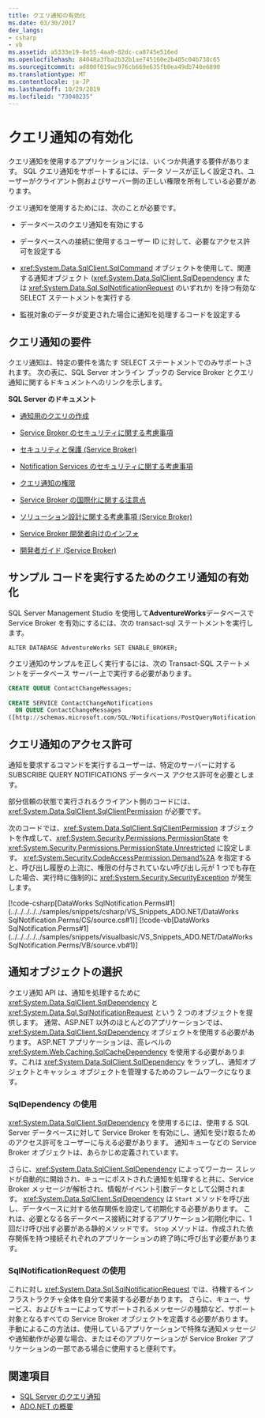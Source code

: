 ```yaml
---
title: クエリ通知の有効化
ms.date: 03/30/2017
dev_langs:
- csharp
- vb
ms.assetid: a5333e19-8e55-4aa9-82dc-ca8745e516ed
ms.openlocfilehash: 84048a3fba2b32b1ae745160e2b405c04b738c65
ms.sourcegitcommit: ad800f019ac976cb669e635fb0ea49db740e6890
ms.translationtype: MT
ms.contentlocale: ja-JP
ms.lasthandoff: 10/29/2019
ms.locfileid: "73040235"
---
```

# <a name="enabling-query-notifications"></a>クエリ通知の有効化
クエリ通知を使用するアプリケーションには、いくつか共通する要件があります。 SQL クエリ通知をサポートするには、データ ソースが正しく設定され、ユーザーがクライアント側およびサーバー側の正しい権限を所有している必要があります。  
  
 クエリ通知を使用するためには、次のことが必要です。  
  
- データベースのクエリ通知を有効にする  
  
- データベースへの接続に使用するユーザー ID に対して、必要なアクセス許可を設定する  
  
- <xref:System.Data.SqlClient.SqlCommand> オブジェクトを使用して、関連する通知オブジェクト (<xref:System.Data.SqlClient.SqlDependency> または <xref:System.Data.Sql.SqlNotificationRequest> のいずれか) を持つ有効な SELECT ステートメントを実行する  
  
- 監視対象のデータが変更された場合に通知を処理するコードを設定する  
  
## <a name="query-notifications-requirements"></a>クエリ通知の要件  
 クエリ通知は、特定の要件を満たす SELECT ステートメントでのみサポートされます。 次の表に、SQL Server オンライン ブックの Service Broker とクエリ通知に関するドキュメントへのリンクを示します。  
  
 **SQL Server のドキュメント**  
  
- [通知用のクエリの作成](https://docs.microsoft.com/previous-versions/sql/sql-server-2008-r2/ms181122(v=sql.105))  
  
- [Service Broker のセキュリティに関する考慮事項](https://docs.microsoft.com/previous-versions/sql/sql-server-2005/ms166059(v=sql.90))  
  
- [セキュリティと保護 (Service Broker)](https://docs.microsoft.com/previous-versions/sql/sql-server-2008-r2/bb522911(v=sql.105))  
  
- [Notification Services のセキュリティに関する考慮事項](https://docs.microsoft.com/previous-versions/sql/sql-server-2005/ms172604(v=sql.90))  
  
- [クエリ通知の権限](https://docs.microsoft.com/previous-versions/sql/sql-server-2008-r2/ms188311(v=sql.105))  
  
- [Service Broker の国際化に関する注意点](https://docs.microsoft.com/previous-versions/sql/sql-server-2005/ms166028(v=sql.90))  
  
- [ソリューション設計に関する考慮事項 (Service Broker)](https://docs.microsoft.com/previous-versions/sql/sql-server-2008-r2/bb522899(v=sql.105))  
  
- [Service Broker 開発者向けのインフォ](https://docs.microsoft.com/previous-versions/sql/sql-server-2008-r2/ms166100(v=sql.105))  
  
- [開発者ガイド (Service Broker)](https://docs.microsoft.com/previous-versions/sql/sql-server-2008-r2/bb522908(v=sql.105))  
  
## <a name="enabling-query-notifications-to-run-sample-code"></a>サンプル コードを実行するためのクエリ通知の有効化  
 SQL Server Management Studio を使用して**AdventureWorks**データベースで Service Broker を有効にするには、次の transact-sql ステートメントを実行します。  
  
 `ALTER DATABASE AdventureWorks SET ENABLE_BROKER;`  
  
 クエリ通知のサンプルを正しく実行するには、次の Transact-SQL ステートメントをデータベース サーバー上で実行する必要があります。  
  
```sql
CREATE QUEUE ContactChangeMessages;  
  
CREATE SERVICE ContactChangeNotifications  
  ON QUEUE ContactChangeMessages  
([http://schemas.microsoft.com/SQL/Notifications/PostQueryNotification]);  
```  
  
## <a name="query-notifications-permissions"></a>クエリ通知のアクセス許可  
 通知を要求するコマンドを実行するユーザーは、特定のサーバーに対する SUBSCRIBE QUERY NOTIFICATIONS データベース アクセス許可を必要とします。  
  
 部分信頼の状態で実行されるクライアント側のコードには、<xref:System.Data.SqlClient.SqlClientPermission> が必要です。  
  
 次のコードでは、<xref:System.Data.SqlClient.SqlClientPermission> オブジェクトを作成して、<xref:System.Security.Permissions.PermissionState> を <xref:System.Security.Permissions.PermissionState.Unrestricted> に設定します。 <xref:System.Security.CodeAccessPermission.Demand%2A> を指定すると、呼び出し履歴の上流に、権限の付与されていない呼び出し元が 1 つでも存在した場合、実行時に強制的に <xref:System.Security.SecurityException> が発生します。  
  
 [!code-csharp[DataWorks SqlNotification.Perms#1](../../../../../samples/snippets/csharp/VS_Snippets_ADO.NET/DataWorks SqlNotification.Perms/CS/source.cs#1)]
 [!code-vb[DataWorks SqlNotification.Perms#1](../../../../../samples/snippets/visualbasic/VS_Snippets_ADO.NET/DataWorks SqlNotification.Perms/VB/source.vb#1)]  
  
## <a name="choosing-a-notification-object"></a>通知オブジェクトの選択  
 クエリ通知 API は、通知を処理するために <xref:System.Data.SqlClient.SqlDependency> と <xref:System.Data.Sql.SqlNotificationRequest> という 2 つのオブジェクトを提供します。 通常、ASP.NET 以外のほとんどのアプリケーションでは、<xref:System.Data.SqlClient.SqlDependency> オブジェクトを使用する必要があります。 ASP.NET アプリケーションは、高レベルの <xref:System.Web.Caching.SqlCacheDependency> を使用する必要があります。これは <xref:System.Data.SqlClient.SqlDependency> をラップし、通知オブジェクトとキャッシュ オブジェクトを管理するためのフレームワークになります。  
  
### <a name="using-sqldependency"></a>SqlDependency の使用  
 <xref:System.Data.SqlClient.SqlDependency> を使用するには、使用する SQL Server データベースに対して Service Broker を有効にし、通知を受け取るためのアクセス許可をユーザーに与える必要があります。 通知キューなどの Service Broker オブジェクトは、あらかじめ定義されています。  
  
 さらに、<xref:System.Data.SqlClient.SqlDependency> によってワーカー スレッドが自動的に開始され、キューにポストされた通知を処理すると共に、Service Broker メッセージが解析され、情報がイベント引数データとして公開されます。 <xref:System.Data.SqlClient.SqlDependency> は `Start` メソッドを呼び出し、データベースに対する依存関係を設定して初期化する必要があります。 これは、必要となる各データベース接続に対するアプリケーション初期化中に、1 回だけ呼び出す必要がある静的メソッドです。 `Stop` メソッドは、作成された依存関係を持つ接続それぞれのアプリケーションの終了時に呼び出す必要があります。  
  
### <a name="using-sqlnotificationrequest"></a>SqlNotificationRequest の使用  
 これに対し <xref:System.Data.Sql.SqlNotificationRequest> では、待機するインフラストラクチャ全体を自分で実装する必要があります。 さらに、キュー、サービス、およびキューによってサポートされるメッセージの種類など、サポート対象となるすべての Service Broker オブジェクトを定義する必要があります。 手動によるこの方法は、使用しているアプリケーションで特殊な通知メッセージや通知動作が必要な場合、またはそのアプリケーションが Service Broker アプリケーションの一部である場合に使用すると便利です。  
  
## <a name="see-also"></a>関連項目

- [SQL Server のクエリ通知](query-notifications-in-sql-server.md)
- [ADO.NET の概要](../ado-net-overview.md)
